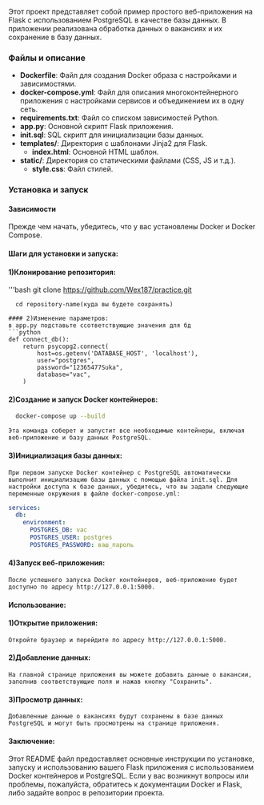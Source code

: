 Этот проект представляет собой пример простого веб-приложения на Flask с использованием PostgreSQL в качестве базы данных. В приложении реализована обработка данных о вакансиях и их сохранение в базу данных.

### Файлы и описание

- **Dockerfile**: Файл для создания Docker образа с настройками и зависимостями.
- **docker-compose.yml**: Файл для описания многоконтейнерного приложения с настройками сервисов и объединением их в одну сеть.
- **requirements.txt**: Файл со списком зависимостей Python.
- **app.py**: Основной скрипт Flask приложения.
- **init.sql**: SQL скрипт для инициализации базы данных.
- **templates/**: Директория с шаблонами Jinja2 для Flask.
  - **index.html**: Основной HTML шаблон.
- **static/**: Директория со статическими файлами (CSS, JS и т.д.).
  - **style.css**: Файл стилей.

### Установка и запуск

#### Зависимости

Прежде чем начать, убедитесь, что у вас установлены Docker и Docker Compose.

#### Шаги для установки и запуска:
  #### 1)Клонирование репозитория:
  '''bash
    git clone https://github.com/Wex187/practice.git
  ```
    cd repository-name(куда вы будете сохранять)

  #### 2)Изменение параметров:
  в app.py подставьте ссответствующие значения для бд
  ```python
  def connect_db():
      return psycopg2.connect(
          host=os.getenv('DATABASE_HOST', 'localhost'),
          user="postgres",
          password="12365477Suka",
          database="vac",
      )
  ```

  #### 2)Создание и запуск Docker контейнеров:
  ```bash
    docker-compose up --build
  ```
    Эта команда соберет и запустит все необходимые контейнеры, включая веб-приложение и базу данных PostgreSQL.

  #### 3)Инициализация базы данных:
    При первом запуске Docker контейнер с PostgreSQL автоматически выполнит инициализацию базы данных с помощью файла init.sql. Для настройки доступа к базе данных, убедитесь, что вы задали следующие переменные окружения в файле docker-compose.yml:
```yaml
services:
  db:
    environment:
      POSTGRES_DB: vac
      POSTGRES_USER: postgres
      POSTGRES_PASSWORD: ваш_пароль
```


  #### 4)Запуск веб-приложения:
    После успешного запуска Docker контейнеров, веб-приложение будет доступно по адресу http://127.0.0.1:5000.
  

#### Использование:
  #### 1)Открытие приложения:
    Откройте браузер и перейдите по адресу http://127.0.0.1:5000.

  #### 2)Добавление данных:
    На главной странице приложения вы можете добавить данные о вакансии, заполнив соответствующие поля и нажав кнопку "Сохранить".

  #### 3)Просмотр данных:
    Добавленные данные о вакансиях будут сохранены в базе данных PostgreSQL и могут быть просмотрены на странице приложения.

#### Заключение:
  Этот README файл предоставляет основные инструкции по установке, запуску и использованию вашего Flask приложения с использованием Docker контейнеров и PostgreSQL. Если у вас возникнут вопросы или проблемы, пожалуйста, обратитесь к документации Docker и Flask, либо задайте вопрос в репозитории проекта.

  
